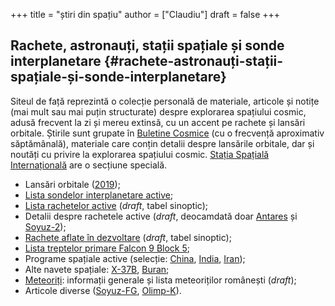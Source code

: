 +++
title = "știri din spațiu"
author = ["Claudiu"]
draft = false
+++

## Rachete, astronauți, stații spațiale și sonde interplanetare {#rachete-astronauți-stații-spațiale-și-sonde-interplanetare}

Siteul de față reprezintă o colecție personală de materiale, articole și notițe (mai mult sau mai puțin structurate) despre explorarea spațiului cosmic, adusă frecvent la zi și mereu extinsă, cu un accent pe rachete și lansări orbitale. Știrile sunt grupate în [Buletine Cosmice](/bul) (cu o frecvență aproximativ săptămânală), materiale care conțin detalii despre lansările orbitale, dar și noutăți cu privire la explorarea spațiului cosmic. [Stația Spațială Internațională](/iss) are o secțiune specială.

-   Lansări orbitale ([2019](/r/lansari2019));
-   [Lista sondelor interplanetare active](/m/sonde);
-   [Lista rachetelor active](/r/rachete) (_draft_, tabel sinoptic);
-   Detalii despre rachetele active (_draft_, deocamdată doar [Antares](/r/antares) și [Soyuz-2](/r/soyuz-2));
-   [Rachete aflate în dezvoltare](/r/viitor) (_draft_, tabel sinoptic);
-   [Lista treptelor primare Falcon 9 Block 5](/x/falcon9);
-   Programe spațiale active (selecție: [China](/p/china), [India](/p/india), [Iran](/p/iran));
-   Alte navete spațiale: [X-37B](/m/x37b), [Buran](/m/buran);
-   [Meteoriți](/m/meteoriti): informații generale și lista meteoriților românești (_draft_);
-   Articole diverse ([Soyuz-FG](/m/soyuz-fg), [Olimp-K](/m/olimp-k)).
